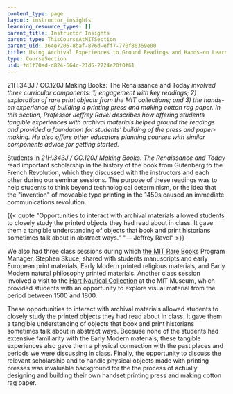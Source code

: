 ```yaml
---
content_type: page
layout: instructor_insights
learning_resource_types: []
parent_title: Instructor Insights
parent_type: ThisCourseAtMITSection
parent_uid: 364e7205-8baf-876d-eff7-770f80369e00
title: Using Archival Experiences to Ground Readings and Hands-on Learning
type: CourseSection
uid: fd1f70ad-d824-664c-21d5-2724e20f0f61
---
```


21H.343J / CC.120J Making Books: The Renaissance and Today _involved three curricular components: 1) engagement with key readings; 2) exploration of rare print objects from the MIT collections; and 3) the hands-on experience of building a printing press and making cotton rag paper. In this section, Professor Jeffrey Ravel describes how offering students tangible experiences with archival materials helped ground the readings and provided a foundation for students’ building of the press and paper-making. He also offers other educators planning courses with similar components advice for getting started._

Students in _21H.343J / CC.120J Making Books: The Renaissance and Today_ read important scholarship in the history of the book from Gutenberg to the French Revolution, which they discussed with the instructors and each other during our seminar sessions. The purpose of these readings was to help students to think beyond technological determinism, or the idea that the "invention" of moveable type printing in the 1450s caused an immediate communications revolution.

{{< quote "Opportunities to interact with archival materials allowed students to closely study the printed objects they had read about in class. It gave them a tangible understanding of objects that book and print historians sometimes talk about in abstract ways." "— Jeffrey Ravel" >}}

We also had three class sessions during which [the MIT Rare Books](https://libraries.mit.edu/distinctive-collections/collections/rare-books/) Program Manager, Stephen Skuce, shared with students manuscripts and early European print materials, Early Modern printed religious materials, and Early Modern natural philosophy printed materials. Another class session involved a visit to the [Hart Nautical Collection](https://councilofamericanmaritimemuseums.org/resources/ship-plans-directory/mit-museum-hart-nautical-collection/) at the MIT Museum, which provided students with an opportunity to explore visual material from the period between 1500 and 1800.

These opportunities to interact with archival materials allowed students to closely study the printed objects they had read about in class. It gave them a tangible understanding of objects that book and print historians sometimes talk about in abstract ways. Because none of the students had extensive familiarity with the Early Modern materials, these tangible experiences also gave them a physical connection with the past places and periods we were discussing in class. Finally, the opportunity to discuss the relevant scholarship and to handle physical objects made with printing presses was invaluable background for the the process of actually designing and building their own handset printing press and making cotton rag paper.